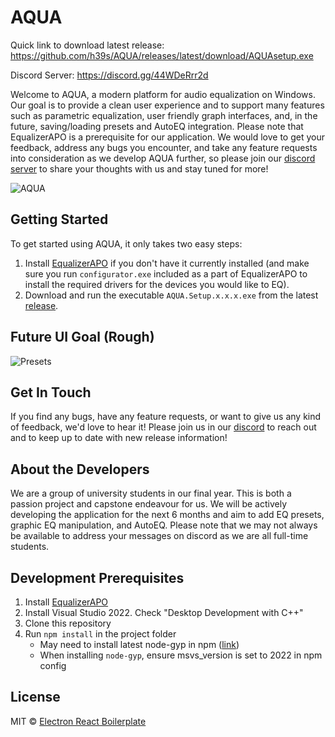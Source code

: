 # AQUA

Quick link to download latest release: <https://github.com/h39s/AQUA/releases/latest/download/AQUAsetup.exe>

Discord Server: <https://discord.gg/44WDeRrr2d>

Welcome to AQUA, a modern platform for audio equalization on Windows. Our goal is to provide a clean user experience and to support many features such as parametric equalization, user friendly graph interfaces, and, in the future, saving/loading presets and AutoEQ integration. Please note that EqualizerAPO is a prerequisite for our application. We would love to get your feedback, address any bugs you encounter, and take any feature requests into consideration as we develop AQUA further, so please join our [discord server](https://discord.gg/44WDeRrr2d)  to share your thoughts with us and stay tuned for more!

![AQUA](https://user-images.githubusercontent.com/20293445/201550335-1963cd93-e0ed-44a7-8a7a-bf328371c204.png)

## Getting Started

To get started using AQUA, it only takes two easy steps:
1. Install [EqualizerAPO](https://sourceforge.net/projects/equalizerapo/) if you don't have it currently installed (and make sure you run `configurator.exe` included as a part of EqualizerAPO to install the required drivers for the devices you would like to EQ).
2. Download and run the executable `AQUA.Setup.x.x.x.exe` from the latest [release](https://github.com/h39s/AQUA/releases).

## Future UI Goal (Rough)

![Presets](https://user-images.githubusercontent.com/20293445/201551324-ae29956b-b2a4-4d96-81ea-f4560a0c8e42.png)

## Get In Touch

If you find any bugs, have any feature requests, or want to give us any kind of feedback, we'd love to hear it! Please join us in our [discord](https://discord.gg/44WDeRrr2d) to reach out and to keep up to date with new release information!

## About the Developers

We are a group of university students in our final year. This is both a passion project and capstone endeavour for us. We will be actively developing the application for the next 6 months and aim to add EQ presets, graphic EQ manipulation, and AutoEQ. Please note that we may not always be available to address your messages on discord as we are all full-time students.

## Development Prerequisites

1. Install [EqualizerAPO](https://sourceforge.net/projects/equalizerapo/)
2. Install Visual Studio 2022. Check "Desktop Development with C++"
3. Clone this repository
4. Run `npm install` in the project folder
   - May need to install latest node-gyp in npm ([link](https://github.com/nodejs/node-gyp/blob/master/docs/Updating-npm-bundled-node-gyp.md))
   - When installing `node-gyp`, ensure msvs_version is set to 2022 in npm config

## License

MIT © [Electron React Boilerplate](https://github.com/electron-react-boilerplate)
